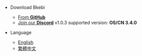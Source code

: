 <!-- _navbar_.md -->

* Download Bkebi
  * [From <b>GitHub</b>](https://github.com/Bkebi-Group/Bkebi-GC-Release/releases)
  * [Join our <b>Discord</b>](https://discord.gg/bkebi)
    v1.0.3 supported version: <b>OS/CN 3.4.0</b>

* Language
  * [English](/ "Home")
  * [繁體中文](/zh-tw/ "主頁")